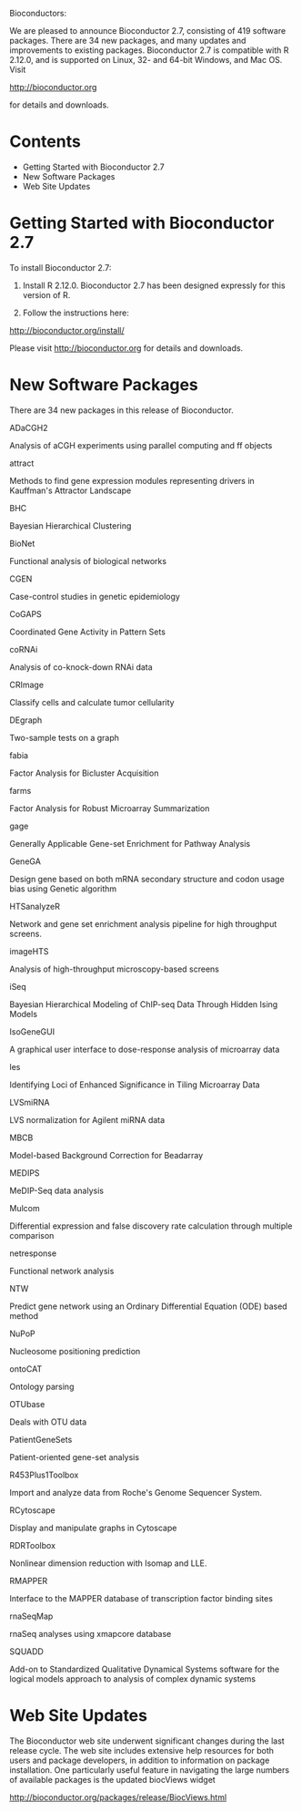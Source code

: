 Bioconductors:

We are pleased to announce Bioconductor 2.7, consisting of 419
software packages. There are 34 new packages, and many updates and
improvements to existing packages. Bioconductor 2.7 is compatible with
R 2.12.0, and is supported on Linux, 32- and 64-bit Windows, and Mac
OS.  Visit

<http://bioconductor.org>

for details and downloads.

Contents
========

* Getting Started with Bioconductor 2.7
* New Software Packages
* Web Site Updates

Getting Started with Bioconductor 2.7
=====================================

To install Bioconductor 2.7:

1. Install R 2.12.0.  Bioconductor 2.7 has been designed expressly for
this version of R.

2. Follow the instructions here:

<http://bioconductor.org/install/>

Please visit <http://bioconductor.org> for details and downloads.

New Software Packages
=====================

There are 34 new packages in this release of Bioconductor.

ADaCGH2

  Analysis of aCGH experiments using parallel computing and ff objects

attract

 Methods to find gene expression modules representing drivers in
 Kauffman's Attractor Landscape

BHC

 Bayesian Hierarchical Clustering

BioNet

 Functional analysis of biological networks

CGEN

 Case-control studies in genetic epidemiology

CoGAPS

 Coordinated Gene Activity in Pattern Sets

coRNAi

 Analysis of co-knock-down RNAi data

CRImage

 Classify cells and calculate tumor cellularity

DEgraph

 Two-sample tests on a graph

fabia

 Factor Analysis for Bicluster Acquisition

farms

 Factor Analysis for Robust Microarray Summarization

gage

 Generally Applicable Gene-set Enrichment for Pathway Analysis

GeneGA

 Design gene based on both mRNA secondary structure and codon usage
 bias using Genetic algorithm

HTSanalyzeR

 Network and gene set enrichment analysis pipeline for high
 throughput screens.

imageHTS

 Analysis of high-throughput microscopy-based screens

iSeq

 Bayesian Hierarchical Modeling of ChIP-seq Data Through Hidden Ising
 Models

IsoGeneGUI

 A graphical user interface to dose-response analysis of microarray
 data

les

 Identifying Loci of Enhanced Significance in Tiling Microarray Data

LVSmiRNA

 LVS normalization for Agilent miRNA data

MBCB

 Model-based Background Correction for Beadarray

MEDIPS

 MeDIP-Seq data analysis

Mulcom

 Differential expression and false discovery rate calculation through
 multiple comparison

netresponse

 Functional network analysis

NTW

 Predict gene network using an Ordinary Differential Equation (ODE)
 based method

NuPoP

 Nucleosome positioning prediction

ontoCAT

 Ontology parsing

OTUbase

 Deals with OTU data

PatientGeneSets

 Patient-oriented gene-set analysis

R453Plus1Toolbox

 Import and analyze data from Roche's Genome Sequencer System.

RCytoscape

 Display and manipulate graphs in Cytoscape

RDRToolbox

 Nonlinear dimension reduction with Isomap and LLE.

RMAPPER

 Interface to the MAPPER database of transcription factor binding
 sites

rnaSeqMap

 rnaSeq analyses using xmapcore database

SQUADD

 Add-on to Standardized Qualitative Dynamical Systems software for
 the logical models approach to analysis of complex dynamic systems

Web Site Updates
================

The Bioconductor web site underwent significant changes during the last
release cycle. The web site includes extensive help resources for both
users and package developers, in addition to information on package
installation. One particularly useful feature in navigating the large
numbers of available packages is the updated biocViews widget

<http://bioconductor.org/packages/release/BiocViews.html>


